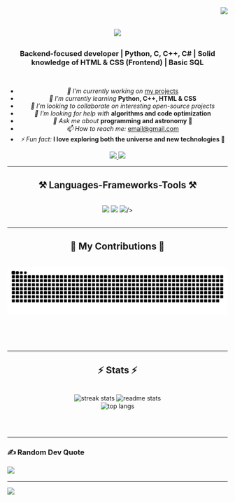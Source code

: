 <img align="right" src="https://visitor-badge.laobi.icu/badge?page_id=salesp07.salesp07" />

<h1 align="center">
    <img src="https://readme-typing-svg.herokuapp.com/?font=Righteous&size=35&center=true&vCenter=true&width=500&height=70&duration=4000&lines=Hi+There!+👋;+I'm+Mirsadiq!;" />
</h1>

<h3 align="center">Backend-focused developer | Python, C, C++, C# | Solid knowledge of HTML & CSS (Frontend) | Basic SQL</h3>

<br/>

<div align="center">
 
- *🔭 I’m currently working on* [my projects](https://github.com/Miri-5)  
- *🌱 I’m currently learning* **Python, C++, HTML & CSS**
- *👯 I’m looking to collaborate on interesting open-source projects*  
- *🤔 I’m looking for help with* **algorithms and code optimization**
- *💬 Ask me about* **programming and astronomy 🚀**  
- *📫 How to reach me:* [email@gmail.com](mirimirsadiq7@gmail.com)
- *⚡ Fun fact:* **I love exploring both the universe and new technologies 🌌** 

 </div>
 
<div align="center"> 
  <a href="mailto:mirimirsadiq7@gmail.com">
    <img src="https://img.shields.io/badge/Gmail-333333?style=for-the-badge&logo=gmail&logoColor=red" />
  </a> 
   <a href="https://linkedin.com/" target="_blank">
    <img src="https://img.shields.io/badge/LinkedIn-0077B5?style=for-the-badge&logo=linkedin&logoColor=white" target="_blank" />
   </a><!-- sqlite, safari, google-chrome are other good icon options -->
</div>

 <hr/>
 
<h2 align="center">⚒️ Languages-Frameworks-Tools ⚒️</h2>
<br/>
<div align="center">
    <img src="https://skillicons.dev/icons?i=html,css,vscode,github,figma,git" />
    <img src="https://skillicons.dev/icons?i=nodejs,python,c,cpp,cs,discord,bots,flask,unity,blender,powershell" /> 
    <img src="[LINK](https://storage.tally.so/3a4c5a2e-a412-41b4-bad5-61899c529461/4515839.png)" width="10%">/><br>
</div>

<br/>
<hr/>

<div align="center">
  <h2>🐍 My Contributions 🐍</h2>
  <br>
  <img alt="snake eating my contributions" src="https://raw.githubusercontent.com/salesp07/salesp07/output/github-contribution-grid-snake.svg" />
  
  <br/><br/><br/>
</div>

<hr/>

<h2 align="center">⚡ Stats ⚡</h2>
<br>
<div align=center>
<img width=390 src="https://github-readme-streak-stats-salesp07.vercel.app/?user=Miri-5&count_private=true&theme=react&border_radius=10" alt="streak stats"/>
<img width="390" src="https://github-readme-stats.vercel.app/api?username=Miri-5&count_private=true&show_icons=true&theme=react&rank_icon=github&border_radius=10" alt="readme stats" />
<br/>
<img width="325" align="center" src="https://github-readme-stats.vercel.app/api/top-langs/?username=Miri-5&layout=compact&theme=radical" alt="top langs" />
</div>

<br/><br/>

<hr/>

### ✍️ Random Dev Quote
![](https://quotes-github-readme.vercel.app/api?type=horizontal&theme=radical)

---
[![](https://visitcount.itsvg.in/api?id=Miri-5&icon=0&color=0)](https://visitcount.itsvg.in)
